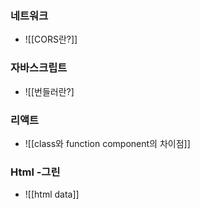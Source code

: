### 네트워크
- ![[CORS란?]]
### 자바스크립트
- ![[번들러란?]

### 리액트
- ![[class와 function component의 차이점]]

### Html -그린
- ![[html data]]